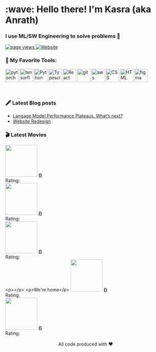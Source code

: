 <h1 align="left" id="macropower-title">:wave: Hello there! I'm Kasra (aka Anrath)</h1>
<h3 align="left">I use ML/SW Engineering to solve problems 🫠</h3>

<p align="left">
  <a href="https://github.com/anrath/anrath">
    <img src="https://komarev.com/ghpvc/?username=anrath" alt="page views" />
  </a>
  <a href="https://kasralekan.com">
    <img alt="Website" src="https://img.shields.io/website?url=https%3A%2F%2Fkasralekan.com">
  </a>
</p>

### 🔨 My Favorite Tools:
<a href="https://pytorch.org/" target="_blank"> <img align="left" src="https://raw.githubusercontent.com/anrath/README_icons/main/language_and_tools/square/pytorch/pytorch.svg" alt="pytorch" height="42px"/> </a> 
<a href="https://www.tensorflow.org" target="_blank"> <img align="left" src="https://raw.githubusercontent.com/anrath/README_icons/main/language_and_tools/square/tensorflow/tensorflow.svg" alt="tensorflow" height="42px"/> </a> 
<a href="https://www.python.org" target="_blank"><img align="left" alt="Python" height ="42px" src="https://raw.githubusercontent.com/anrath/README_icons/main/language_and_tools/square/python/python.svg"></a>
<a href="https://www.typescriptlang.org/" target="_blank"><img align="left" alt="Typescirpt" height ="42px" src="https://raw.githubusercontent.com/anrath/README_icons/main/language_and_tools/square/typescript/typescript.svg"></a>
<a href="https://reactjs.org/" target="_blank"> <img align="left" alt="React" height ="42px" src="https://raw.githubusercontent.com/anrath/README_icons/main/language_and_tools/square/react/react.svg"></a>
<a href="https://git-scm.com/" target="_blank"> <img src="https://raw.githubusercontent.com/anrath/README_icons/main/language_and_tools/square/git-scm/git-scm.svg" align="left" alt="git" height='42px'/> </a>
<a href="https://aws.amazon.com/" target="_blank"> <img src="https://raw.githubusercontent.com/anrath/README_icons/main/language_and_tools/square/aws/aws.svg" align="left" alt="aws" height='42px'/> </a>
<a href="https://developer.mozilla.org/en-US/docs/Web/CSS" target="_blank"> <img src="https://raw.githubusercontent.com/anrath/README_icons/main/language_and_tools/square/css/css.svg" align="left" alt="CSS" height='42px'/> </a>
<a href="https://developer.mozilla.org/en-US/docs/Web/HTML" target="_blank"> <img src="https://raw.githubusercontent.com/anrath/README_icons/main/language_and_tools/square/html/html.svg" align="left" alt="HTML" height='42px'/> </a>
<a href="https://www.figma.com/" target="_blank"> <img src="https://raw.githubusercontent.com/anrath/README_icons/main/language_and_tools/square/figma/figma.svg" alt="figma" height='42px'/> </a>

<br />

### 🖋️ Latest Blog posts
<!-- BLOG-POST-LIST:START -->
- [Langage Model Performance Plateaus. What’s next?](https://blog.kasralekan.com/ideas/lm-performance-plateau/)
- [Website Redesign](https://blog.kasralekan.com/ideas/website-revamp/)
<!-- BLOG-POST-LIST:END -->

### 🎬 Latest Movies
<!-- MOVIE-LIST:START --><tr>
  <td><a href="https://letterboxd.com/anrath/film/mcfarland-usa/"><img width="100px" src="$thumbnail"></a></td>
  <td><a href="https://letterboxd.com/anrath/film/mcfarland-usa/"><strong> ()</strong></a><br/>
  Rating: <br/>
  </td>
</tr><tr>
  <td><a href="https://letterboxd.com/anrath/film/pulp-fiction/"><img width="100px" src="$thumbnail"></a></td>
  <td><a href="https://letterboxd.com/anrath/film/pulp-fiction/"><strong> ()</strong></a><br/>
  Rating: <br/>
  </td>
</tr><tr>
  <td><a href="https://letterboxd.com/anrath/film/once-upon-a-time-in-hollywood/1/"><img width="100px" src="$thumbnail"></a></td>
  <td><a href="https://letterboxd.com/anrath/film/once-upon-a-time-in-hollywood/1/"><strong> ()</strong></a><br/>
  Rating: <br/>
   &lt;p&gt;&lt;/p&gt; &lt;p&gt;We&#39;re home&lt;/p&gt; </td>
</tr><tr>
  <td><a href="https://letterboxd.com/anrath/film/10-things-i-hate-about-you/"><img width="100px" src="$thumbnail"></a></td>
  <td><a href="https://letterboxd.com/anrath/film/10-things-i-hate-about-you/"><strong> ()</strong></a><br/>
  Rating: <br/>
  </td>
</tr><tr>
  <td><a href="https://letterboxd.com/anrath/film/save-the-last-dance/"><img width="100px" src="$thumbnail"></a></td>
  <td><a href="https://letterboxd.com/anrath/film/save-the-last-dance/"><strong> ()</strong></a><br/>
  Rating: <br/>
  </td>
</tr><!-- MOVIE-LIST:END -->


<br />

<div align="center">
All code produced with ❤️ 
</div>
